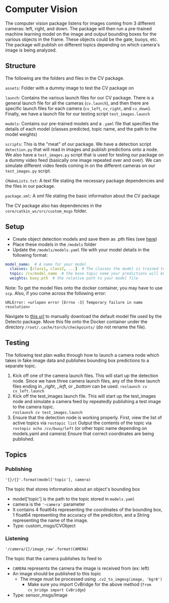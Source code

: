 # Computer Vision

The computer vision package listens for images coming from 3 different cameras: left, right, and down. The package will then run a pre-trained machine learning model on the image and output bounding boxes for the various objects in the frame. These objects could be the gate, buoys, etc. The package will publish on different topics depending on which camera's image is being analyzed.

## Structure

The following are the folders and files in the CV package.

`assets`: Folder with a dummy image to test the CV package on

`launch`: Contains the various launch files for our CV package. There is a general launch file for all the cameras (`cv.launch`), and then there are specific launch files for each camera (`cv_left`, `cv_right`, and `cv_down`). Finally, we have a launch file for our testing script `test_images.launch`

`models`: Contains our pre-trained models and a `.yaml` file that specifies the details of each model (classes predicted, topic name, and the path to the model weights)

`scripts`: This is the "meat" of our package. We have a detection script `detection.py` that will read in images and publish predictions onto a node. We also have a `test_images.py` script that is used for testing our package on a dummy video feed (basically one image repeated over and over). We can simulate different video feeds coming in on the different cameras on our `test_images.py` script.

`CMakeLists.txt`: A text file stating the necessary package dependencies and the files in our package.

`package.xml`: A xml file stating the basic information about the CV package

The CV package also has dependencies in the `core/catkin_ws/src/custom_msgs` folder.


## Setup

* Create object detection models and save them as .pth files (see [here](https://github.com/DukeRobotics/robosub-cv/tree/master/training))
* Place these models in the `/models` folder
* Update the `/models/models.yaml` file with your model details in the following format:

```yaml
model_name:  # A name for your model
  classes: [class1, class2, ...]  # The classes the model is trained to predict
  topic: /cv/model_name  # the base topic name your predictions will be published to
  weights: buoy.pth  # the relative path to your model file
```

Note: To get the model files onto the docker container, you may have to use `scp`. Also, if you come across the following error: 

`URLError: <urlopen error [Errno -3] Temporary failure in name resolution>`

Navigate to [this url](https://download.pytorch.org/models/fasterrcnn_resnet50_fpn_coco-258fb6c6.pth) 
to manually download the default model file used by the Detecto package. Move this file onto the Docker
container under the directory `/root/.cache/torch/checkpoints/` (do not rename the file). 


## Testing

The following test plan walks through how to launch a camera node which takes in fake image data and publishes bounding box predictions to a separate topic.

1. Kick off one of the camera launch files. This will start up the detection node. Since we have three camera launch files, any of the three launch files ending in  *_right*, *_left*, or *_bottom* can be used. 
 `roslaunch cv cv_left.launch`
2. Kick off the test_images launch file. This will start up the test_images node and simulate a camera feed by repeatedly publishing a test image to the camera topic.  
 `roslaunch cv test_images.launch`  
3. Ensure that the detection node is working properly. First, view the list of active topics via
`rostopic list` 
Output the contents of the topic via
`rostopic echo /cv/buoy/left` (or other topic name depending on models.yaml and camera)
Ensure that correct coordinates are being published.

## Topics 

### Publishing

 ```'{}/{}'.format(model['topic'], camera)```
 
 The topic that stores information about an object's bounding box
   + model['topic'] is the path to the topic stored in ```models.yaml```
   + camera is the ```'~camera'``` parameter 
   + It contains 4 float64s representing the coordinates of the bounding box, 1 float64 representing the accuracy of the prediciton, and a String representing the name of the image.
   + Type: custom_msgs/CVObject

### Listening

 ```'/camera/{}/image_raw'.format(CAMERA)```
 
 The topic that the camera publishes its feed to
   + ```CAMERA``` represents the camera the image is received from (ex: left)
   + An image should be published to this topic
     + The image must be processed using ```.cv2_to_imgmsg(image, 'bgr8')``` 
       + Make sure you import CvBridge for the above method (```from cv_bridge import CvBridge```)
   + Type: sensor_msgs/Image
